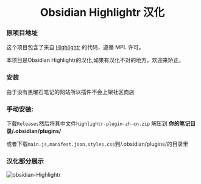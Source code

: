 <h1 align="center">Obsidian Highlightr 汉化</h2>

### 原项目地址

这个项目包含了来自 [Highlightr](https://github.com/chetachiezikeuzor/Highlightr-Plugin) 的代码，遵循 MPL 许可。

本项目是Obsidian Highlightr的汉化,如果有汉化不对的地方，欢迎来矫正。

### 安装

由于没有黑曜石笔记的网站所以插件不会上架社区商店

### 手动安装:

下载`Releases`然后将其中文件`highlightr-plugin-zh-cn.zip` 解压到 **你的笔记目录/.obsidian/plugins/**

或者下载`main.js,manifest.json,styles.css`到/.obsidian/plugins/的目录里

### 汉化部分展示
![obsidian-Highlightr](https://github.com/ACodeHX/highlightr-plugin-zh-cn/assets/127362983/925f0f39-5c3d-494c-b1ae-52156186eea7)
